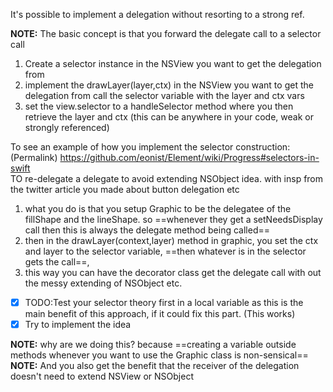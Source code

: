 It's possible to implement a delegation without resorting to a strong ref. <!--more-->

**NOTE:** The basic concept is that you forward the delegate call to a selector call

1. Create a selector instance in the NSView you want to get the delegation from  
2. implement the drawLayer(layer,ctx) in the NSView you want to get the delegation from call the selector variable with the layer and ctx vars  
3. set the view.selector to a handleSelector method where you then retrieve the layer and ctx (this can be anywhere in your code, weak or strongly referenced)

To see an example of how you implement the selector construction:(Permalink) https://github.com/eonist/Element/wiki/Progress#selectors-in-swift  
TO re-delegate a delegate to avoid extending NSObject idea. with insp from the twitter article you made about button delegation etc  
    
1. what you do is that you setup Graphic to be the delegatee of the fillShape and the lineShape. so ==whenever they get a setNeedsDisplay call then this is always the delegate method being called==  
2. then in the drawLayer(context,layer) method in graphic, you set the ctx and layer to the selector variable, ==then whatever is in the selector gets the call==,   
3. this way you can have the decorator class get the delegate call with out the messy extending of NSObject etc.  
- [x] TODO:Test your selector theory first in a local variable as this is the main benefit of this approach, if it could fix this part. (This works)
- [x] Try to implement the idea

**NOTE:** why are we doing this? because ==creating a variable outside methods whenever you want to use the Graphic class is non-sensical==  
**NOTE:** And you also get the benefit that the receiver of the delegation doesn't need to extend NSView or NSObject  
